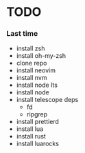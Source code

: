 # TODO

### Last time
- install zsh
- install oh-my-zsh
- clone repo
- install neovim
- install nvm
- install node lts
- install node
- install telescope deps
  - fd
  - ripgrep
- install prettierd
- install lua
- install rust
- install luarocks
